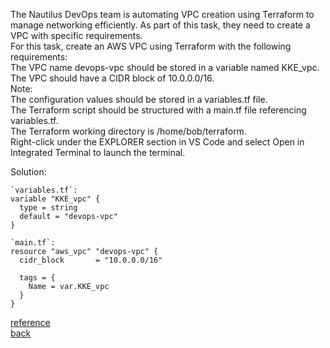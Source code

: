 The Nautilus DevOps team is automating VPC creation using Terraform to manage networking efficiently. As part of this task, they need to create a VPC with specific requirements.  
For this task, create an AWS VPC using Terraform with the following requirements:  
    The VPC name devops-vpc should be stored in a variable named KKE_vpc.  
    The VPC should have a CIDR block of 10.0.0.0/16.  
Note:  
    The configuration values should be stored in a variables.tf file.  
    The Terraform script should be structured with a main.tf file referencing variables.tf.  
    The Terraform working directory is /home/bob/terraform.  
    Right-click under the EXPLORER section in VS Code and select Open in Integrated Terminal to launch the terminal.  

Solution:  
```
`variables.tf`:
variable "KKE_vpc" {
  type = string
  default = "devops-vpc"
}

`main.tf`:
resource "aws_vpc" "devops-vpc" {
  cidr_block       = "10.0.0.0/16"

  tags = {
    Name = var.KKE_vpc
  }
}
```

[reference](https://developer.hashicorp.com/terraform/language/values/variables#using-input-variable-values)  
[back](https://github.com/MederD/Kodekloud-Engineer-Tasks/tree/main)
